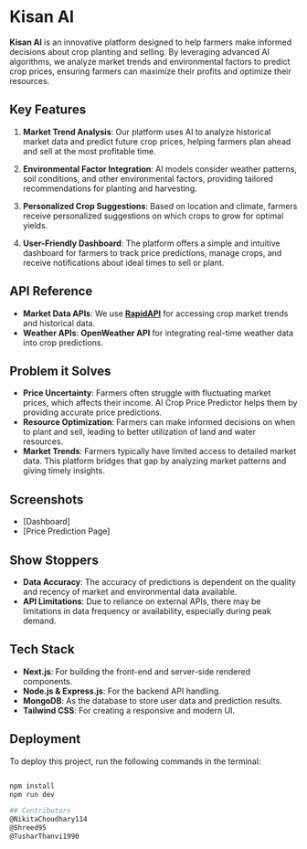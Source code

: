 # Kisan AI

**Kisan AI** is an innovative platform designed to help farmers make informed decisions about crop planting and selling. By leveraging advanced AI algorithms, we analyze market trends and environmental factors to predict crop prices, ensuring farmers can maximize their profits and optimize their resources.

## Key Features

1. **Market Trend Analysis**:
   Our platform uses AI to analyze historical market data and predict future crop prices, helping farmers plan ahead and sell at the most profitable time.

2. **Environmental Factor Integration**:
   AI models consider weather patterns, soil conditions, and other environmental factors, providing tailored recommendations for planting and harvesting.

3. **Personalized Crop Suggestions**:
   Based on location and climate, farmers receive personalized suggestions on which crops to grow for optimal yields.

4. **User-Friendly Dashboard**:
   The platform offers a simple and intuitive dashboard for farmers to track price predictions, manage crops, and receive notifications about ideal times to sell or plant.

## API Reference

- **Market Data APIs**: We use **[RapidAPI](https://rapidapi.com/)** for accessing crop market trends and historical data.
- **Weather APIs**: **OpenWeather API** for integrating real-time weather data into crop predictions.

## Problem it Solves

- **Price Uncertainty**: Farmers often struggle with fluctuating market prices, which affects their income. AI Crop Price Predictor helps them by providing accurate price predictions.
- **Resource Optimization**: Farmers can make informed decisions on when to plant and sell, leading to better utilization of land and water resources.
- **Market Trends**: Farmers typically have limited access to detailed market data. This platform bridges that gap by analyzing market patterns and giving timely insights.

## Screenshots

- [Dashboard]
- [Price Prediction Page]

## Show Stoppers

- **Data Accuracy**: The accuracy of predictions is dependent on the quality and recency of market and environmental data available.
- **API Limitations**: Due to reliance on external APIs, there may be limitations in data frequency or availability, especially during peak demand.

## Tech Stack

- **Next.js**: For building the front-end and server-side rendered components.
- **Node.js & Express.js**: For the backend API handling.
- **MongoDB**: As the database to store user data and prediction results.
- **Tailwind CSS**: For creating a responsive and modern UI.


## Deployment

To deploy this project, run the following commands in the terminal:

```bash

npm install
npm run dev

## Contributors
@NikitaChoudhary114 
@Shreed95 
@TusharThanvi1990 
